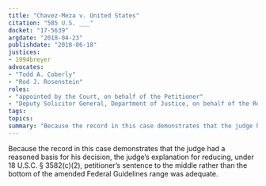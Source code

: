```yaml
---
title: "Chavez-Meza v. United States"
citation: "585 U.S. ___"
docket: "17-5639"
argdate: "2018-04-23"
publishdate: "2018-06-18"
justices:
- 1994breyer
advocates:
- "Todd A. Coberly"
- "Rod J. Rosenstein"
roles:
- "appointed by the Court, on behalf of the Petitioner"
- "Deputy Solicitor General, Department of Justice, on behalf of the Respondent"
tags:
topics:
summary: "Because the record in this case demonstrates that the judge had a reasoned basis for his decision, the judge’s explanation for reducing, under 18 U.S.C. § 3582(c)(2), petitioner’s sentence to the middle rather than the bottom of the amended Federal Guidelines range was adequate."
---
```

Because the record in this case demonstrates that the judge had a reasoned basis for his decision, the judge’s explanation for reducing, under 18 U.S.C. § 3582(c)(2), petitioner’s sentence to the middle rather than the bottom of the amended Federal Guidelines range was adequate.


